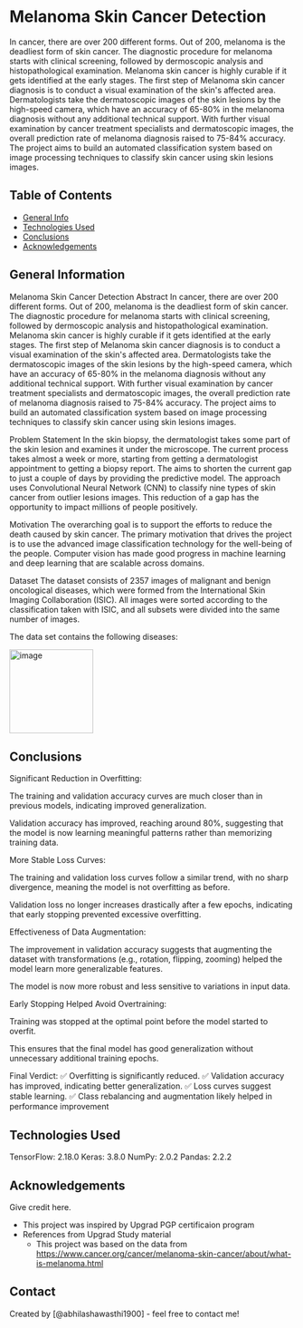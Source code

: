 # Melanoma Skin Cancer Detection
In cancer, there are over 200 different forms. Out of 200, melanoma is the deadliest form of skin cancer. The diagnostic procedure for melanoma starts with clinical screening, followed by dermoscopic analysis and histopathological examination. Melanoma skin cancer is highly curable if it gets identified at the early stages. The first step of Melanoma skin cancer diagnosis is to conduct a visual examination of the skin's affected area. Dermatologists take the dermatoscopic images of the skin lesions by the high-speed camera, which have an accuracy of 65-80% in the melanoma diagnosis without any additional technical support. With further visual examination by cancer treatment specialists and dermatoscopic images, the overall prediction rate of melanoma diagnosis raised to 75-84% accuracy. The project aims to build an automated classification system based on image processing techniques to classify skin cancer using skin lesions images.


## Table of Contents
* [General Info](#general-information)
* [Technologies Used](#technologies-used)
* [Conclusions](#conclusions)
* [Acknowledgements](#acknowledgements)

<!-- You can include any other section that is pertinent to your problem -->

## General Information
Melanoma Skin Cancer Detection
Abstract
In cancer, there are over 200 different forms. Out of 200, melanoma is the deadliest form of skin cancer. The diagnostic procedure for melanoma starts with clinical screening, followed by dermoscopic analysis and histopathological examination. Melanoma skin cancer is highly curable if it gets identified at the early stages. The first step of Melanoma skin cancer diagnosis is to conduct a visual examination of the skin's affected area. Dermatologists take the dermatoscopic images of the skin lesions by the high-speed camera, which have an accuracy of 65-80% in the melanoma diagnosis without any additional technical support. With further visual examination by cancer treatment specialists and dermatoscopic images, the overall prediction rate of melanoma diagnosis raised to 75-84% accuracy. The project aims to build an automated classification system based on image processing techniques to classify skin cancer using skin lesions images.

Problem Statement
In the skin biopsy, the dermatologist takes some part of the skin lesion and examines it under the microscope. The current process takes almost a week or more, starting from getting a dermatologist appointment to getting a biopsy report. The aims to shorten the current gap to just a couple of days by providing the predictive model. The approach uses Convolutional Neural Network (CNN) to classify nine types of skin cancer from outlier lesions images. This reduction of a gap has the opportunity to impact millions of people positively.

Motivation
The overarching goal is to support the efforts to reduce the death caused by skin cancer. The primary motivation that drives the project is to use the advanced image classification technology for the well-being of the people. Computer vision has made good progress in machine learning and deep learning that are scalable across domains.

Dataset
The dataset consists of 2357 images of malignant and benign oncological diseases, which were formed from the International Skin Imaging Collaboration (ISIC). All images were sorted according to the classification taken with ISIC, and all subsets were divided into the same number of images.

The data set contains the following diseases:

<img width="148" alt="image" src="https://github.com/user-attachments/assets/604e790d-8656-49af-a0ce-150e417303d9" />



## Conclusions
Significant Reduction in Overfitting:

The training and validation accuracy curves are much closer than in previous models, indicating improved generalization.

Validation accuracy has improved, reaching around 80%, suggesting that the model is now learning meaningful patterns rather than memorizing training data.

More Stable Loss Curves:

The training and validation loss curves follow a similar trend, with no sharp divergence, meaning the model is not overfitting as before.

Validation loss no longer increases drastically after a few epochs, indicating that early stopping prevented excessive overfitting.

Effectiveness of Data Augmentation:

The improvement in validation accuracy suggests that augmenting the dataset with transformations (e.g., rotation, flipping, zooming) helped the model learn more generalizable features.

The model is now more robust and less sensitive to variations in input data.

Early Stopping Helped Avoid Overtraining:

Training was stopped at the optimal point before the model started to overfit.

This ensures that the final model has good generalization without unnecessary additional training epochs.

Final Verdict:
✅ Overfitting is significantly reduced.
✅ Validation accuracy has improved, indicating better generalization.
✅ Loss curves suggest stable learning.
✅ Class rebalancing and augmentation likely helped in performance improvement

<!-- You don't have to answer all the questions - just the ones relevant to your project. -->


## Technologies Used
TensorFlow: 2.18.0
Keras: 3.8.0
NumPy: 2.0.2
Pandas: 2.2.2

<!-- As the libraries versions keep on changing, it is recommended to mention the version of library used in this project -->

## Acknowledgements
Give credit here.
- This project was inspired by Upgrad PGP certificaion program
- References from Upgrad Study material
  - This project was based on the data from https://www.cancer.org/cancer/melanoma-skin-cancer/about/what-is-melanoma.html


## Contact
Created by [@abhilashawasthi1900] - feel free to contact me!


<!-- Optional -->
<!-- ## License -->
<!-- This project is open source and available under the [... License](). -->

<!-- You don't have to include all sections - just the one's relevant to your project -->

